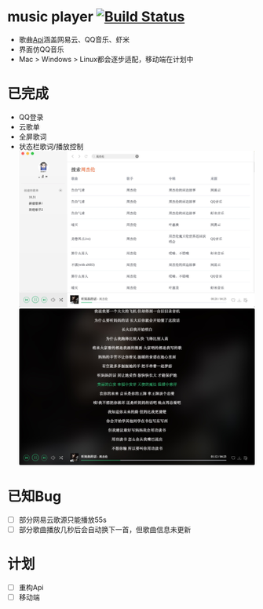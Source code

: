 # music player [![Build Status](https://travis-ci.org/sunzongzheng/music.svg?branch=master)](https://travis-ci.org/sunzongzheng/player)
- 歌曲[Api](https://github.com/sunzongzheng/musicAPI)涵盖网易云、QQ音乐、虾米
- 界面仿QQ音乐
- Mac > Windows > Linux都会逐步适配，移动端在计划中
# 已完成
- QQ登录
- 云歌单
- 全屏歌词
- 状态栏歌词/播放控制
![](demo/img1.png)
![](demo/img2.png)
# 已知Bug
- [ ] 部分网易云歌源只能播放55s
- [ ] 部分歌曲播放几秒后会自动换下一首，但歌曲信息未更新
# 计划
- [ ] 重构Api
- [ ] 移动端
